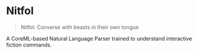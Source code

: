 # Nitfol

> Nitfol: Converse with beasts in their own tongue

A CoreML-based Natural Language Parser trained to understand interactive fiction commands.
